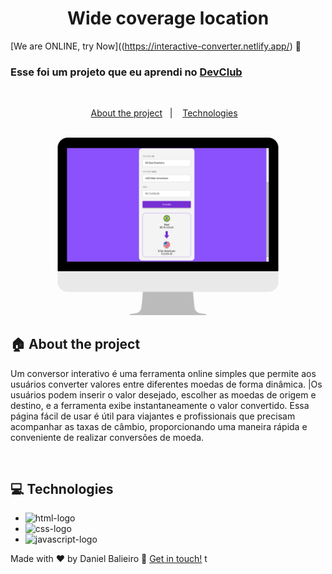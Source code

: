 <h1 align="center">
  Wide coverage location
</h1>

[We are ONLINE, try Now]((https://interactive-converter.netlify.app/) :tada:<br>

<h3 align="left">
  Esse foi um projeto que eu aprendi no <a href="https://rodolfomori.com.br/devclub/">DevClub</a>
</h3>

<br>

<p align="center">
  <a href="#house-about-the-project">About the project</a>&nbsp;&nbsp;&nbsp;|&nbsp;&nbsp;&nbsp;
  <a href="#computer-technologies">Technologies</a>&nbsp;&nbsp;&nbsp;
</p>

<br>

<img alt="Layout" src="./assets/layout-desktop.png">
<br>

## :house: About the project

Um conversor interativo é uma ferramenta online simples que permite aos usuários converter valores entre diferentes moedas de forma dinâmica. |Os usuários podem inserir o valor desejado, escolher as moedas de origem e destino, e a ferramenta exibe instantaneamente o valor convertido. Essa página fácil de usar é útil para viajantes e profissionais que precisam acompanhar as taxas de câmbio, proporcionando uma maneira rápida e conveniente de realizar conversões de moeda.<br>

<br>

## :computer: Technologies

- <img src="https://img.shields.io/badge/HTML5-E34F26?style=for-the-badge&logo=html5&logoColor=white" alt="html-logo">
- <img src="https://img.shields.io/badge/CSS3-1572B6?style=for-the-badge&logo=css3&logoColor=white" alt="css-logo">
- <img src="https://img.shields.io/badge/JavaScript-323330?style=for-the-badge&logo=javascript&logoColor=F7DF1E" alt="javascript-logo">

Made with ♥ by Daniel Balieiro :wave: [Get in touch!](https://www.linkedin.com/in/daniel-balieiro/)
t

